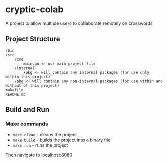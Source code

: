 # cryptic-colab

A project to allow multiple users to collaborate remotely on crosswords

## Project Structure

```
/bin
/src
	/cmd
		main.go <- our main project file
	/internal
		/pkg <- will contain any internal packages (for use only within this project)
	/pkg <- will contain any non-internal packages (for use within and without of this project)
makefile
README.md
```

## Build and Run

### Make commands

* `make clean` - cleans the project
* `make build` - builds the project into a binary file
* `make run` - runs the project

Then navigate to localhost:8080




